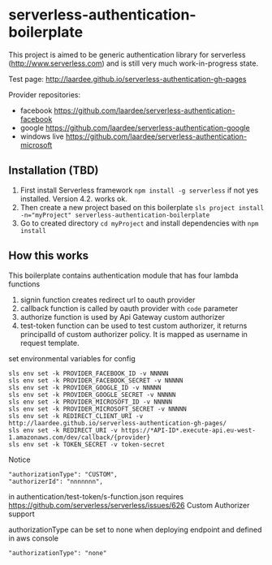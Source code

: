 # serverless-authentication-boilerplate

This project is aimed to be generic authentication library for serverless (http://www.serverless.com) and is still very much work-in-progress state.

Test page: http://laardee.github.io/serverless-authentication-gh-pages

Provider repositories:

* facebook https://github.com/laardee/serverless-authentication-facebook
* google https://github.com/laardee/serverless-authentication-google
* windows live https://github.com/laardee/serverless-authentication-microsoft

## Installation (TBD)

1. First install Serverless framework `npm install -g serverless` if not yes installed. Version 4.2. works ok.
2. Then create a new project based on this boilerplate `sls project install -n="myProject" serverless-authentication-boilerplate`
3. Go to created directory `cd myProject` and install dependencies with `npm install`

## How this works

This boilerplate contains authentication module that has four lambda functions
1. signin function creates redirect url to oauth provider
2. callback function is called by oauth provider with `code` parameter
3. authorize function is used by Api Gateway custom authorizer
4. test-token function can be used to test custom authorizer, it returns principalId of custom authorizer policy. It is mapped as username in request template.

set environmental variables for config

```
sls env set -k PROVIDER_FACEBOOK_ID -v NNNNN
sls env set -k PROVIDER_FACEBOOK_SECRET -v NNNNN
sls env set -k PROVIDER_GOOGLE_ID -v NNNNN
sls env set -k PROVIDER_GOOGLE_SECRET -v NNNNN
sls env set -k PROVIDER_MICROSOFT_ID -v NNNNN
sls env set -k PROVIDER_MICROSOFT_SECRET -v NNNNN
sls env set -k REDIRECT_CLIENT_URI -v http://laardee.github.io/serverless-authentication-gh-pages/
sls env set -k REDIRECT_URI -v https://*API-ID*.execute-api.eu-west-1.amazonaws.com/dev/callback/{provider}
sls env set -k TOKEN_SECRET -v token-secret
```

Notice
```
"authorizationType": "CUSTOM",
"authorizerId": "nnnnnnn",
```
in authentication/test-token/s-function.json requires https://github.com/serverless/serverless/issues/626 Custom Authorizer support

authorizationType can be set to none when deploying endpoint and defined in aws console
```
"authorizationType": "none"
```